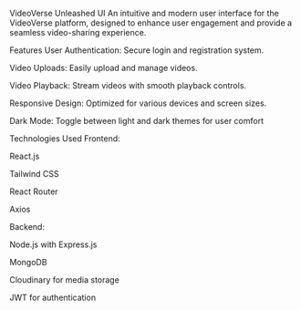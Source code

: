 VideoVerse Unleashed UI
An intuitive and modern user interface for the VideoVerse platform, designed to enhance user engagement and provide a seamless video-sharing experience.

Features
User Authentication: Secure login and registration system.

Video Uploads: Easily upload and manage videos.

Video Playback: Stream videos with smooth playback controls.

Responsive Design: Optimized for various devices and screen sizes.

Dark Mode: Toggle between light and dark themes for user comfort

Technologies Used
Frontend:

React.js

Tailwind CSS

React Router

Axios

Backend:

Node.js with Express.js

MongoDB

Cloudinary for media storage

JWT for authentication
